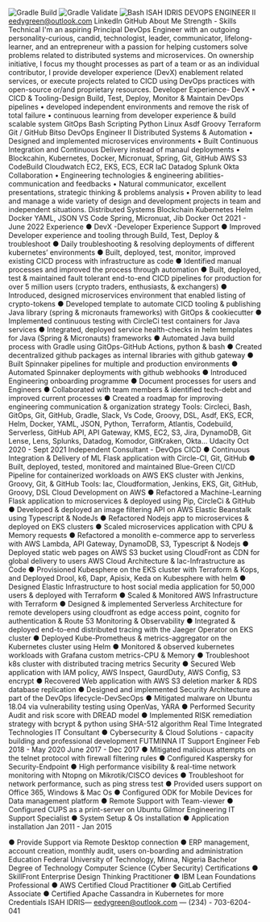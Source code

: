 ﻿![Gradle Build](https://github.com/eedygreen/isah-idris-DevOps-Engineer-resume/actions/workflows/build.yml/badge.svg)   ![Gradle Validate](https://github.com/eedygreen/isah-idris-DevOps-Engineer-resume/actions/workflows/wrapper-validation.yml/badge.svg)   ![Bash](https://github.com/eedygreen/isah-idris-DevOps-Engineer-resume/actions/workflows/lint.yml/badge.svg)
ISAH IDRIS
DEVOPS ENGINEER II
eedygreen@outlook.com LinkedIn
GitHub
    About Me
Strength - Skills
Technical
I'm an aspiring Principal DevOps Engineer with an outgoing personality-curious, candid, technologist, leader, communicator, lifelong-learner, and an entrepreneur with a passion for helping customers solve problems related to distributed systems and microservices. On ownership initiative, I focus my thought processes as part of a team or as an individual contributor, I provide developer experience (DevX) enablement related services, or execute projects related to CICD using DevOps practices with open-source or/and proprietary resources.
 Developer Experience-
DevX
• CICD & Tooling-Design Build, Test, Deploy, Monitor & Maintain DevOps pipelines
• developed independent environments and remove the risk of total failure
• continuous learning from developer experience & build scalable system
GitOps
Bash Scripting Python
Linux
Asdf
Groovy Terraform
Git / GitHub
Bitso
DevOps Engineer II
Distributed Systems &
Automation
• Designed and implemented microservices environments
• Built Continuous Integration and Continuous Delivery instead of manaul deployments
• Blockcahin, Kubernetes, Docker, Micronuat, Spring, Git, GitHub
AWS
S3
CodeBuild Cloudwatch
EC2, EKS, ECS, ECR IaC
Datadog Splunk Okta
Collaboration
• Engineering technologies & engineering abilities- communication and feedbacks
• Natural communicator, excellent presentations, strategic thinking & problems analysis
• Proven ability to lead and manage a wide variety of design and development projects in team and independent situations.
Distributed Systems Blockchain Kubernetes
Helm
Docker
YAML, JSON
VS Code
Spring, Micronuat, Jib Docker
Oct 2021 - June 2022
                         Experience
● DevX -Developer Experience Support
● Improved Developer experience and tooling through Build, Test, Deploy & troubleshoot
● Daily troubleshooting & resolving deployments of different kubernetes’ environments
● Built, deployed, test, monitor, improved existing CICD process with infrastructure as code
● Identified manual processes and improved the process through automation
● Built, deployed, test & maintained fault tolerant end-to-end CICD pipelines for production for over 5 million users (crypto traders, enthusiasts, & exchangers)
● Introduced, designed microservices environment that enabled listing of crypto-tokens
● Developed template to automate CICD tooling & publishing Java library (spring & micronauts frameworks) with GitOps & cookiecutter
● Implemented continuous testing with CircleCi test containers for Java services
● Integrated, deployed service health-checks in helm templates for Java (Spring & Micronauts) frameworks
● Automated Java build process with Gradle using GitOps-GitHub Actions, python & bash
● Created decentralized github packages as internal libraries with github gateway
● Built Spinnaker pipelines for multiple and production environments
● Automated Spinnaker deployments with github webhooks
● Introduced Engineering onboarding programme
● Document processes for users and Engineers
● Collaborated with team members & identified tech-debt and improved current processes
● Created a roadmap for improving engineering communication & organization strategy
Tools: Circleci, Bash, GitOps, Git, GitHub, Gradle, Slack, Vs Code, Groovy, DSL, Asdf, EKS, ECR, Helm, Docker,
 YAML, JSON, Python, Terraform, Atlantis, Codebuild, Serverless, GitHub API, API Gateway, KMS, EC2, S3, Jira, DynamoDB, Git Lense, Lens, Splunks, Datadog, Komodor, GitKraken, Okta...
Udacity Oct 2020 - Sept 2021 Independent Consultant - DevOps
CICD
● Continuous Integration & Delivery of ML Flask application with Circle-CI, Git, GitHub
● Built, deployed, tested, monitored and maintained Blue-Green CI/CD Pipeline for containerized workloads on AWS EKS cluster with Jenkins, Groovy, Git, & GitHub
Tools: Iac, Cloudformation, Jenkins, EKS, Git, GitHub, Groovy, DSL
Cloud Development on AWS
● Refactored a Machine-Learning Flask application to microservices & deployed using Pip, CircleCi & GitHub ● Developed & deployed an image filtering API on AWS Elastic Beanstalk using Typescript & NodeJs
● Refactored Nodejs app to microservices & deployed on EKS clusters
● Scaled microservices application with CPU & Memory requests
● Refactored a monolith e-commerce app to serverless with AWS Lambda, API Gateway, DynamoDB, S3, Typescript & Nodejs
● Deployed static web pages on AWS S3 bucket using CloudFront as CDN for global delivery to users
AWS Cloud Architecture & Iac-Infrastructure as Code
● Provisioned Kubesphere on the EKS cluster with Terraform & Kops, and Deployed Drool, k6, Dapr, Apisix, Keda on Kubesphere with helm
● Designed Elastic Infrastructure to host social media application for 50,000 users & deployed with Terraform ● Scaled & Monitored AWS Infrastructure with Terraform
● Designed & implemented Serverless Architecture for remote developers using cloudfront as edge access point,
 cognito for authentication & Route 53
Monitoring & Observability
● Integrated & deployed end-to-end distributed tracing with the Jaeger Operator on EKS cluster ● Deployed Kube-Prometheus & metrics-aggregator on the Kubernetes cluster using Helm
● Monitored & observed kubernetes workloads with Grafana custom metrics-CPU & Memory
● Troubleshoot k8s cluster with distributed tracing metrics
Security
● Secured Web application with IAM policy, AWS Inspect, GaurdDuty, AWS Config, S3 encrypt ● Recovered Web application with AWS S3 deletion marker & RDS database replication
● Designed and implemented Security Architecture as part of the DevOps lifecycle-DevSecOps ● Mitigated malware on Ubuntu 18.04 via vulnerability testing using OpenVas, YARA
● Performed Security Audit and risk score with DREAD model
● Implemented RISK remediation strategy with bcrypt & python using SHA-512 algorithm
Real Time Integrated Technologies IT Consultant
● Cybersecurity & Cloud Solutions - capacity building and professional development
FUTMINNA
IT Support Engineer
Feb 2018 - May 2020
June 2017 - Dec 2017
  ● Mitigated malicious attempts on the telnet protocol with firewall filtering rules
● Configured Kaspersky for Security-Endpoint
● High performance visibility & real-time network monitoring with Ntopng on Mikrotik/CISCO devices ● Troubleshoot for network performance, such as ping stress test
● Provided users support on Office 365, Windows & Mac Os
● Configured ODK for Mobile Devices for Data management platform
● Remote Support with Team-viewer
● Configured CUPS as a print-server on Ubuntu
 Gilmor Engineering IT Support Specialist
● System Setup & Os installation ● Application installation
Jan 2011 - Jan 2015

● Provide Support via Remote Desktop connection
● ERP management, account creation, monthly audit, users on-boarding and administration
Education Federal University of Technology, Minna, Nigeria Bachelor Degree of Technology
Computer Science (Cyber Security)
Certifications ● SkillFront Enterprise Design Thinking Practitioner ● IBM Lean Foundations Professional
● AWS Certified Cloud Practitioner
● GitLab Certified Associate
● Certified Apache Cassandra in Kubernetes for more Credentials
ISAH IDRIS— eedygreen@outlook.com — (234) - 703-6204-041